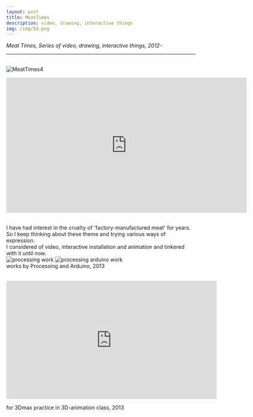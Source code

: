 ```yaml
---
layout: post
title: MeatTimes
description: video, drawing, interactive things
img: /img/54.png
---
```


<i>Meat Times, Series of video, drawing, interactive things, 2012-</i>

***

<br/>
<div class="img_row">
	<img class="col three" src="{{ site.baseurl }}/img/51.jpg" alt="MeatTimes4" title="MeatTimes4"/>
</div>
<p align="middle">
<iframe src="https://player.vimeo.com/video/205177007" width="640" height="360" frameborder="0" webkitallowfullscreen mozallowfullscreen allowfullscreen></iframe>
</p>

<br/>
I have had interest in the cruelty of 'factory-manufactured meat' for years. So I keep thinking about these theme and trying various ways of expression. <br/>
I considered of video, interactive installation and animation and tinkered with it until now.

<div class="img_row">
	<img class="col two" src="{{ site.baseurl }}/img/52.jpg" alt="processing work" title="processing work"/>
	<img class="col one" src="{{ site.baseurl }}/img/53.jpg" alt="processing arduino work" title="processing arduino work"/>
</div>

<div class="col three caption">
	works by Processing and Arduino, 2013
</div>

<br/>
<p align="middle">
<iframe width="560" height="315" src="https://www.youtube.com/embed/puFEqbCy5nM" frameborder="0" allowfullscreen></iframe>
</p>
<div class="col three caption">
	for 3Dmax practice in 3D-animation class, 2013
</div>




<br/><br/><br/>
